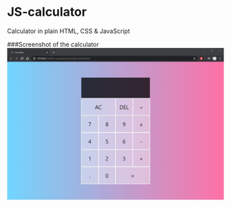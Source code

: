 # JS-calculator

 Calculator in plain HTML, CSS & JavaScript
 
 ###Screenshot of the calculator
 ![](Calculator/images/calculator-screenshot-1.jpg)
